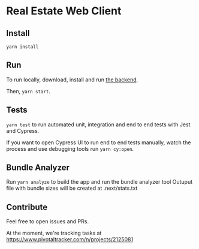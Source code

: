 # Real Estate Web Client

## Install

`yarn install`

## Run

To run locally, download, install and run [the backend](https://github.com/em-casa/backend).

Then, `yarn start`.

## Tests

`yarn test` to run automated unit, integration and end to end tests with Jest and Cypress.

If you want to open Cypress UI to run end to end tests manually, watch the process and use debugging tools run `yarn cy:open`.

## Bundle Analyzer

Run `yarn analyze` to build the app and run the bundle analyzer tool
Outuput file with bundle sizes will be created at .next/stats.txt

## Contribute

Feel free to open issues and PRs.

At the moment, we're tracking tasks at https://www.pivotaltracker.com/n/projects/2125081
